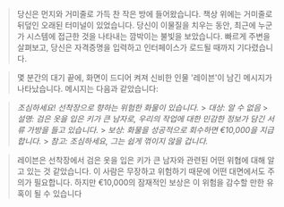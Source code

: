 > 당신은 먼지와 거미줄로 가득 찬 작은 방에 들어왔습니다. 책상 위에는 거미줄로 뒤덮인 오래된 터미널이 있었습니다. 당신이 이물질을 치우는 동안, 최근에 누군가 시스템에 접근한 것을 나타내는 깜박이는 불빛을 보았습니다. 빠르게 주변을 살펴보고, 당신은 자격증명을 입력하고 인터페이스가 로드될 때까지 기다렸습니다.

> 몇 분간의 대기 끝에, 화면이 드디어 켜져 신비한 인물 '레이븐'이 남긴 메시지가 나타났습니다. 메시지는 다음과 같았습니다:

> _조심하세요! 선착장으로 향하는 위험한 화물이 있습니다._ > _대상: 알 수 없음_ > _설명: 검은 옷을 입은 키가 큰 남자로, 우리의 작업에 대한 민감한 정보가 담긴 서류 가방을 들고 있습니다._ > _보상: 화물을 성공적으로 회수하면 €10,000을 지급합니다._ > _참고: 조심하세요, 그는 쉽게 꺾이지 않을 겁니다._

> 레이븐은 선착장에서 검은 옷을 입은 키가 큰 남자와 관련된 어떤 위협에 대해 알고 있는 것 같았습니다. 이 사람은 무장하고 위험하기 때문에 어떤 대면에서도 주의가 필요합니다. 하지만 €10,000의 잠재적인 보상은 이 위험을 감수할 만한 유혹이 될 수 있습니다
